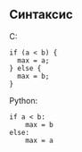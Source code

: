 ## Cинтаксис

C:

    if (a < b) {
      max = a;
    } else {
      max = b;
    }

Python:

    if a < b:
        max = b
    else:
        max = a


